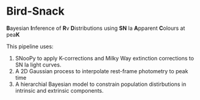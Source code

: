 # Bird-Snack
**B**ayesian **I**nference of **R**v **D**istributions using **SN** Ia **A**pparent **C**olours at pea**K**

This pipeline uses:

1) SNooPy to apply K-corrections and Milky Way extinction corrections to SN Ia light curves. 
2) A 2D Gaussian process to interpolate rest-frame photometry to peak time
3) A hierarchial Bayesian model to constrain population distirbutions in intrinsic and extrinsic components.
